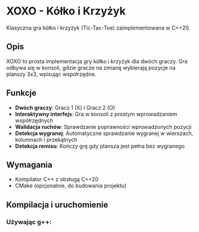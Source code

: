 # XOXO - Kółko i Krzyżyk

Klasyczna gra kółko i krzyżyk (Tic-Tac-Toe) zaimplementowana w C++20.

## Opis

XOXO to prosta implementacja gry kółko i krzyżyk dla dwóch graczy. Gra odbywa się w konsoli, gdzie gracze na zmianę wybierają pozycje na planszy 3x3, wpisując współrzędne.

## Funkcje

- **Dwóch graczy**: Gracz 1 (X) i Gracz 2 (O)
- **Interaktywny interfejs**: Gra w konsoli z prostym wprowadzaniem współrzędnych
- **Walidacja ruchów**: Sprawdzanie poprawności wprowadzonych pozycji
- **Detekcja wygranej**: Automatyczne sprawdzanie wygranej w wierszach, kolumnach i przekątnych
- **Detekcja remisu**: Kończy grę gdy plansza jest pełna bez wygranego

## Wymagania

- Kompilator C++ z obsługą C++20
- CMake (opcjonalnie, do budowania projektu)

## Kompilacja i uruchomienie

### Używając g++:
